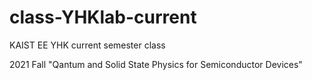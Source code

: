 # class-YHKlab-current
KAIST EE YHK current semester class

2021 Fall "Qantum and Solid State Physics for Semiconductor Devices"
